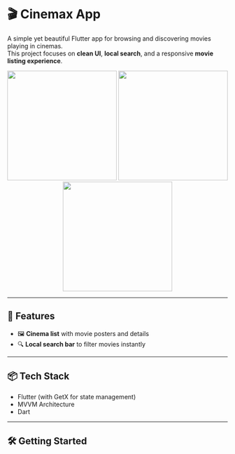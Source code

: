 # 🎬 Cinemax App

A simple yet beautiful Flutter app for browsing and discovering movies playing in cinemas.  
This project focuses on **clean UI**, **local search**, and a responsive **movie listing experience**.

<div align="center"> 
  <img src="https://github.com/user-attachments/assets/8631b91c-4cee-4b50-9aa3-14401ac7d599" width="250" />
  <img src="https://github.com/user-attachments/assets/761c3c4b-3020-4527-a09a-81404119daab" width="250" />
  <img src="https://github.com/user-attachments/assets/57d59caa-042b-4979-b4c6-22089e1561ab" width="250" />
 
</div>

---

## 🚀 Features

- 🖼️ **Cinema list** with movie posters and details
- 🔍 **Local search bar** to filter movies instantly

---

## 📦 Tech Stack

- Flutter (with GetX for state management)
- MVVM Architecture
- Dart

---

## 🛠️ Getting Started
